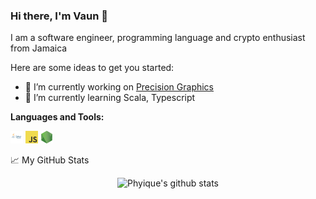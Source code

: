 ### Hi there, I'm Vaun 👋

I am a software engineer, programming language and crypto enthusiast from Jamaica

Here are some ideas to get you started:

- 🔭 I’m currently working on [Precision Graphics](https://github.com/phyique/PrecisionGraphics)
- 🌱 I’m currently learning Scala, Typescript

**Languages and Tools:**  

<code><img height="20" src="https://raw.githubusercontent.com/github/explore/80688e429a7d4ef2fca1e82350fe8e3517d3494d/topics/java/java.png"></code>
<code><img height="20" src="https://raw.githubusercontent.com/github/explore/80688e429a7d4ef2fca1e82350fe8e3517d3494d/topics/javascript/javascript.png"></code>
<code><img height="20" src="https://raw.githubusercontent.com/github/explore/80688e429a7d4ef2fca1e82350fe8e3517d3494d/topics/nodejs/nodejs.png"></code>    

📈 My GitHub Stats

<p align="center"> <img src="https://github-readme-stats.vercel.app/api?username=phyique&show_icons=true&include_all_commits=true&theme=dracula" alt="Phyique's github stats" />
